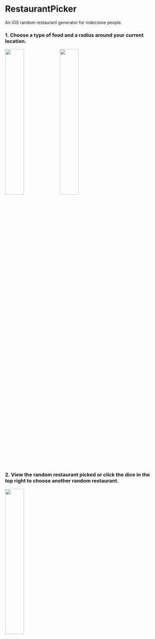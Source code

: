 # RestaurantPicker
An iOS random restaurant generator for indecisive people.

### 1. Choose a type of food and a radius around your current location.
<img src="https://raw.github.com/JacobMacFarland/RestaurantPicker/master/Simulator Screen Shot - iPhone 8 - 2020-09-17 at 14.47.36.png" width="35%" height="35%">
<img src="https://raw.github.com/JacobMacFarland/RestaurantPicker/master/Simulator Screen Shot - iPhone 8 - 2020-09-17 at 14.52.57.png" width="35%" height="35%">


### 2. View the random restaurant picked or click the dice in the top right to choose another random restaurant.
<img src="https://raw.github.com/JacobMacFarland/RestaurantPicker/master/Simulator Screen Shot - iPhone 8 - 2020-09-17 at 14.48.17.png" width="35%" height="35%">
